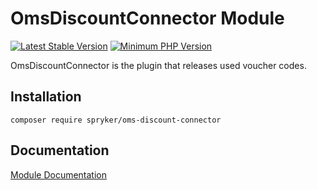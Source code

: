 # OmsDiscountConnector Module
[![Latest Stable Version](https://poser.pugx.org/spryker/oms-discount-connector/v/stable.svg)](https://packagist.org/packages/spryker/oms-discount-connector)
[![Minimum PHP Version](https://img.shields.io/badge/php-%3E%3D%207.3-8892BF.svg)](https://php.net/)

OmsDiscountConnector is the plugin that releases used voucher codes.

## Installation

```
composer require spryker/oms-discount-connector
```

## Documentation

[Module Documentation](https://academy.spryker.com/developing_with_spryker/module_guide/checkout_process/oms/oms.html)
